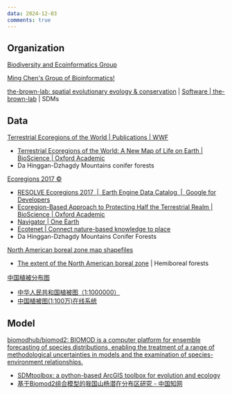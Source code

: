 ```yaml
---
data: 2024-12-03
comments: true
---
```


## Organization

[Biodiversity and Ecoinformatics Group](https://ecoinfor.github.io/cn.html)

[Ming Chen's Group of Bioinformatics!](https://bis.zju.edu.cn/binfo/index.htm)

[the-brown-lab: spatial evolutionary evology & conservation](https://www.jasonleebrown.org/) | [Software | the-brown-lab](https://www.jasonleebrown.org/software) | SDMs

## Data

[Terrestrial Ecoregions of the World | Publications | WWF](https://www.worldwildlife.org/publications/terrestrial-ecoregions-of-the-world)

- [Terrestrial Ecoregions of the World: A New Map of Life on Earth | BioScience | Oxford Academic](https://academic.oup.com/bioscience/article/51/11/933/227116)
- Da Hinggan-Dzhagdy Mountains conifer forests

[Ecoregions 2017 ©](https://ecoregions.appspot.com/)

- [RESOLVE Ecoregions 2017  |  Earth Engine Data Catalog  |  Google for Developers](https://developers.google.com/earth-engine/datasets/catalog/RESOLVE_ECOREGIONS_2017)
- [Ecoregion-Based Approach to Protecting Half the Terrestrial Realm | BioScience | Oxford Academic](https://academic.oup.com/bioscience/article/67/6/534/3102935?login=false)
- [Navigator | One Earth](https://www.oneearth.org/navigator/)
- [Ecotenet | Connect nature-based knowledge to place](https://www.ecotenet.org/)
- Da Hinggan-Dzhagdy Mountains Conifer Forests

[North American boreal zone map shapefiles](https://natural-resources.canada.ca/our-natural-resources/forests/sustainable-forest-management/boreal-forest/north-american-boreal-zone-map-shapefiles/14252)

- [The extent of the North American boreal zone](https://cdnsciencepub.com/doi/abs/10.1139/A09-004) | Hemiboreal forests

[中国植被分布图](https://www.plantplus.cn/dsite/zhibei/b12.html)

- [中华人民共和国植被图（1:1000000）](https://www.plantplus.cn/doi/10.12282/plantdata.0155)
- [中国植被图(1:100万)在线系统](http://nsii.org.cn/2017/chinavegetaion.php) 

## Model

[biomodhub/biomod2: BIOMOD is a computer platform for ensemble forecasting of species distributions, enabling the treatment of a range of methodological uncertainties in models and the examination of species-environment relationships.](https://github.com/biomodhub/biomod2)

- [SDMtoolbox: a python-based ArcGIS toolbox for evolution and ecology](https://www.sdmtoolbox.org/)
- [基于Biomod2组合模型的我国山杨潜在分布区研究 - 中国知网](https://kns.cnki.net/kcms2/article/abstract?v=WStw-Pbchow-5b4bvMBe7nm59b4v8I2PPWwXh3u0NIZLF6Ga4r4ZEakKvhO1HTWLHyNo4lmHjqKEB1oWKmxN_7kaFhlLtSckWltfRVcnyhtovDOSNCMOHaH1QWNhbupgzLB9ND1SA2VsNglGKrcwxw==&uniplatform=NZKPT&language=CHS)


